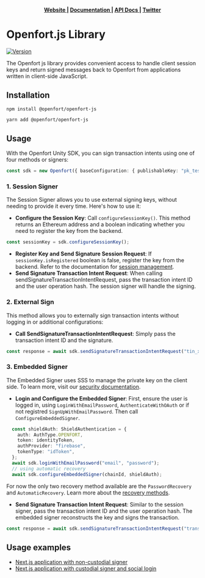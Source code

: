 <div align="center">
  <h4>
    <a href="https://www.openfort.xyz/">
      Website
    </a>
    <span> | </span>
    <a href="https://www.openfort.xyz/docs">
      Documentation
    </a>
    <span> | </span>
    <a href="https://www.openfort.xyz/docs/reference/api/authentication">
      API Docs
    </a>
    <span> | </span>
    <a href="https://twitter.com/openfortxyz">
      Twitter
    </a>
  </h4>
</div>

# Openfort.js Library

[![Version](https://img.shields.io/npm/v/@openfort/openfort-js.svg)](https://www.npmjs.org/package/@openfort/openfort-js)

The Openfort js library provides convenient access to handle client session keys and return signed messages back to Openfort from applications written in client-side JavaScript.

## Installation

```shell
npm install @openfort/openfort-js
```

```shell
yarn add @openfort/openfort-js
```

## Usage

With the Openfort Unity SDK, you can sign transaction intents using one of four methods or signers:
```typescript
const sdk = new Openfort({ baseConfiguration: { publishableKey: "pk_test_XXXXXXX"} });
```

### 1. Session Signer
The Session Signer allows you to use external signing keys, without needing to provide it every time. Here's how to use it:

- **Configure the Session Key**: Call `configureSessionKey()`. This method returns an Ethereum address and a boolean indicating whether you need to register the key from the backend.
```typescript
const sessionKey = sdk.configureSessionKey();
```
- **Register Key and Send Signature Session Request**: If `sessionKey.isRegistered` boolean is false, register the key from the backend. Refer to the documentation for [session management](https://www.openfort.xyz/docs/guides/accounts/smart/session-keys).
- **Send Signature Transaction Intent Request**: When calling sendSignatureTransactionIntentRequest, pass the transaction intent ID and the user operation hash. The session signer will handle the signing.

### 2. External Sign

This method allows you to externally sign transaction intents without logging in or additional configurations:

- **Call SendSignatureTransactionIntentRequest**: Simply pass the transaction intent ID and the signature.
```typescript
const response = await sdk.sendSignatureTransactionIntentRequest("tin_xxxx", '0xUserOperationHash');
```

### 3. Embedded Signer

The Embedded Signer uses SSS to manage the private key on the client side. To learn more, visit our [security documentation](https://www.openfort.xyz/docs/security).
- **Login and Configure the Embedded Signer**: First, ensure the user is logged in, using `LoginWithEmailPassword`, `AuthenticateWithOAuth` or if not registred `SignUpWithEmailPassword`. Then call `ConfigureEmbeddedSigner`.
```typescript
  const shieldAuth: ShieldAuthentication = {
    auth: AuthType.OPENFORT,
    token: identityToken,
    authProvider: "firebase",
    tokenType: "idToken",
  };
  await sdk.loginWithEmailPassword("email", "password");
  // using automatic recovery
  await sdk.configureEmbeddedSigner(chainId, shieldAuth);
```
For now the only two recovery method available are the `PasswordRecovery` and `AutomaticRecovery`. Learn more about the [recovery methods](https://www.openfort.xyz/docs/guides/auth/embedded-signer/recovery).
- **Send Signature Transaction Intent Request**: Similar to the session signer, pass the transaction intent ID and the user operation hash. The embedded signer reconstructs the key and signs the transaction.
```typescript
const response = await sdk.sendSignatureTransactionIntentRequest("transactionIntentId", "userOp");
```


## Usage examples
- [Next.js application with non-custodial signer](https://github.com/openfort-xyz/samples/tree/main/rainbow-ssv-nextjs)
- [Next.js application with custodial signer and social login](https://github.com/openfort-xyz/samples/tree/main/ssv-social-nextjs)

[next-action]: https://www.openfort.xyz/docs/api/transaction_intents#the-transaction-intent-object

<!--
# vim: set tw=79:
-->
